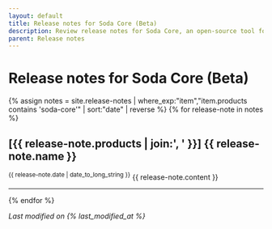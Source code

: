 ```yaml
---
layout: default
title: Release notes for Soda Core (Beta)
description: Review release notes for Soda Core, an open-source tool for testing and monitoring data quality.
parent: Release notes
---
```


# Release notes for Soda Core (Beta)
{% assign notes = site.release-notes | where_exp:"item","item.products contains 'soda-core'" | sort:"date" | reverse %}
{% for release-note in notes %}
  <h2>[{{ release-note.products | join:', ' }}] {{ release-note.name }}</h2>
  <sup>{{ release-note.date | date_to_long_string }}</sup>
  {{ release-note.content }}
  <hr/>
{% endfor %}

*Last modified on {% last_modified_at %}*